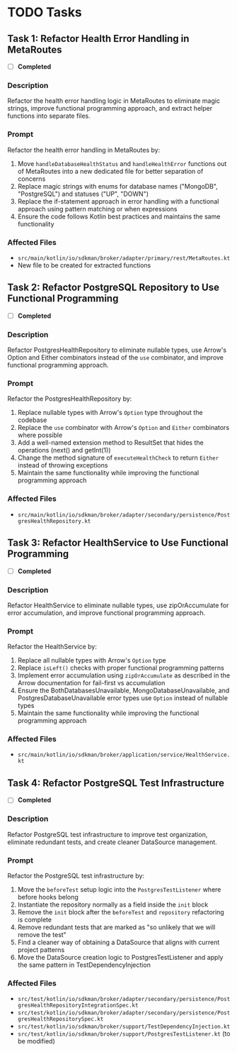 # TODO Tasks

## Task 1: Refactor Health Error Handling in MetaRoutes
- [ ] **Completed**

### Description
Refactor the health error handling logic in MetaRoutes to eliminate magic strings, improve functional programming approach, and extract helper functions into separate files.

### Prompt
Refactor the health error handling in MetaRoutes by:
1. Move `handleDatabaseHealthStatus` and `handleHealthError` functions out of MetaRoutes into a new dedicated file for better separation of concerns
2. Replace magic strings with enums for database names ("MongoDB", "PostgreSQL") and statuses ("UP", "DOWN")
3. Replace the if-statement approach in error handling with a functional approach using pattern matching or when expressions
4. Ensure the code follows Kotlin best practices and maintains the same functionality

### Affected Files
- `src/main/kotlin/io/sdkman/broker/adapter/primary/rest/MetaRoutes.kt`
- New file to be created for extracted functions

## Task 2: Refactor PostgreSQL Repository to Use Functional Programming
- [ ] **Completed**

### Description
Refactor PostgresHealthRepository to eliminate nullable types, use Arrow's Option and Either combinators instead of the `use` combinator, and improve functional programming approach.

### Prompt
Refactor the PostgresHealthRepository by:
1. Replace nullable types with Arrow's `Option` type throughout the codebase
2. Replace the `use` combinator with Arrow's `Option` and `Either` combinators where possible
3. Add a well-named extension method to ResultSet that hides the operations (next() and getInt(1))
4. Change the method signature of `executeHealthCheck` to return `Either` instead of throwing exceptions
5. Maintain the same functionality while improving the functional programming approach

### Affected Files
- `src/main/kotlin/io/sdkman/broker/adapter/secondary/persistence/PostgresHealthRepository.kt`

## Task 3: Refactor HealthService to Use Functional Programming
- [ ] **Completed**

### Description
Refactor HealthService to eliminate nullable types, use zipOrAccumulate for error accumulation, and improve functional programming approach.

### Prompt
Refactor the HealthService by:
1. Replace all nullable types with Arrow's `Option` type
2. Replace `isLeft()` checks with proper functional programming patterns
3. Implement error accumulation using `zipOrAccumulate` as described in the Arrow documentation for fail-first vs accumulation
4. Ensure the BothDatabasesUnavailable, MongoDatabaseUnavailable, and PostgresDatabaseUnavailable error types use `Option` instead of nullable types
5. Maintain the same functionality while improving the functional programming approach

### Affected Files
- `src/main/kotlin/io/sdkman/broker/application/service/HealthService.kt`

## Task 4: Refactor PostgreSQL Test Infrastructure
- [ ] **Completed**

### Description
Refactor PostgreSQL test infrastructure to improve test organization, eliminate redundant tests, and create cleaner DataSource management.

### Prompt
Refactor the PostgreSQL test infrastructure by:
1. Move the `beforeTest` setup logic into the `PostgresTestListener` where before hooks belong
2. Instantiate the repository normally as a field inside the `init` block
3. Remove the `init` block after the `beforeTest` and `repository` refactoring is complete
4. Remove redundant tests that are marked as "so unlikely that we will remove the test"
5. Find a cleaner way of obtaining a DataSource that aligns with current project patterns
6. Move the DataSource creation logic to PostgresTestListener and apply the same pattern in TestDependencyInjection

### Affected Files
- `src/test/kotlin/io/sdkman/broker/adapter/secondary/persistence/PostgresHealthRepositoryIntegrationSpec.kt`
- `src/test/kotlin/io/sdkman/broker/adapter/secondary/persistence/PostgresHealthRepositorySpec.kt`
- `src/test/kotlin/io/sdkman/broker/support/TestDependencyInjection.kt`
- `src/test/kotlin/io/sdkman/broker/support/PostgresTestListener.kt` (to be modified)